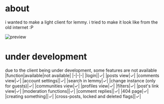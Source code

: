 # about
i wanted to make a light client for lemmy. i tried to make it look like from the old internet :P

![preview](https://github.com/user-attachments/assets/a6941c69-cf37-49d5-be73-bc27d40093d8)

# under development
due to the client being under development, some features are not available
|function|available|not available|
|-|-|-|
|login||✓|
|posts view|✓|
|comments view|✓|
|account settings||✓|
|search in lemmy|✓|
|change instance (only for guests)|✓|
|communities view|✓|
|profiles view|✓|
|filters|✓|
|post's link view|✓|
|moderation functions||✓|
|comment replies||✓|
|404 page|✓|
|creating something||✓|
|cross-posts, locked and deleted flags||✓|
